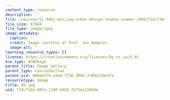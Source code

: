 ```yaml
---
content_type: resource
description: ''
file: /courses/11-946j-beijing-urban-design-studio-summer-2004/f33c734498fa110844937bf2dc226b9e_02.jpg
file_size: 87684
file_type: image/jpeg
image_metadata:
  caption: ''
  credit: Image courtesy of Prof. Jan Wampler.
  image-alt: ''
learning_resource_types: []
license: https://creativecommons.org/licenses/by-nc-sa/4.0/
ocw_type: OCWImage
parent_title: Image Gallery
parent_type: CourseSection
parent_uid: 686da1f6-a4ad-7f56-399e-3c89e219e3fe
resourcetype: Image
title: 02.jpg
uid: f33c7344-98fa-1108-4493-7bf2dc226b9e
---
```

